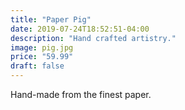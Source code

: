 ```yaml
---
title: "Paper Pig"
date: 2019-07-24T18:52:51-04:00
description: "Hand crafted artistry."
image: pig.jpg
price: "59.99"
draft: false
---
```


Hand-made from the finest paper.